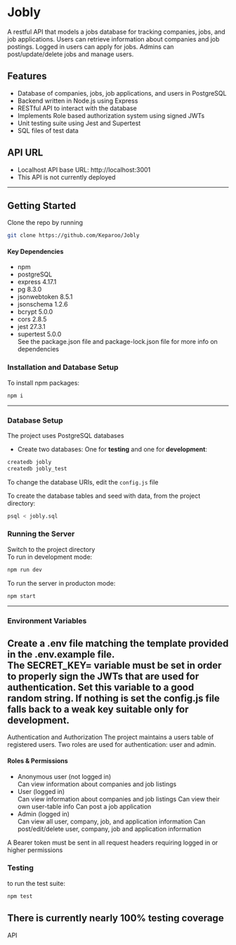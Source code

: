 # Jobly
A restful API that models a jobs database for tracking companies, jobs, and job applications. Users can retrieve information about companies and job postings. Logged in users can apply for jobs. Admins can post/update/delete jobs and manage users.

## Features
* Database of companies, jobs, job applications, and users in PostgreSQL
* Backend written in Node.js using Express
* RESTful API to interact with the database
* Implements Role based authorization system using signed JWTs
* Unit testing suite using Jest and Supertest
* SQL files of test data

## API URL
* Localhost API base URL: http://localhost:3001
* This API is not currently deployed
---
## Getting Started
Clone the repo by running
```bash
git clone https://github.com/Keparoo/Jobly
```
#### Key Dependencies

* npm
* postgreSQL
* express 4.17.1
* pg 8.3.0
* jsonwebtoken 8.5.1
* jsonschema 1.2.6
* bcrypt 5.0.0
* cors 2.8.5
* jest 27.3.1
* supertest 5.0.0  
See the package.json file and package-lock.json file for more info on dependencies

### Installation and Database Setup  
To install npm packages:
```bash
npm i
```
---
### Database Setup
The project uses PostgreSQL databases
* Create two databases: One for **testing** and one for **development**:
```bash
createdb jobly
createdb jobly_test
```

To change the database URIs, edit the `config.js` file

To create the database tables and seed with data, from the project directory:
```bash
psql < jobly.sql
```
### Running the Server

Switch to the project directory  
To run in development mode:
```bash
npm run dev
```
To run the server in producton mode:
```bash
npm start
```
---
### Environment Variables
Create a .env file matching the template provided in the .env.example file.  
The SECRET_KEY= variable must be set in order to properly sign the JWTs that are used for authentication. Set this variable to a good random string. If nothing is set the config.js file falls back to a weak key suitable only for development.
---
Authentication and Authorization
The project maintains a users table of registered users. Two roles are used for authentication: user and admin.

#### Roles & Permissions
* Anonymous user (not logged in)  
Can view information about companies and job listings
* User (logged in)  
Can view information about companies and job listings
Can view their own user-table info
Can post a job application
* Admin (logged in)  
Can view all user, company, job, and application information
Can post/edit/delete user, company, job and application information

A Bearer token must be sent in all request headers requiring logged in or higher permissions

### Testing

to run the test suite:
```bash
npm test
```

There is currently nearly 100% testing coverage
---
API

